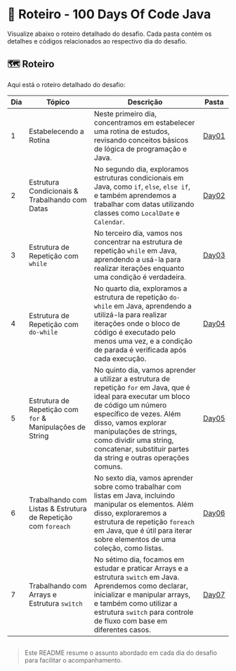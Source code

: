 # 📌 Roteiro - 100 Days Of  Code Java

Visualize abaixo o roteiro detalhado do desafio. Cada pasta contém os detalhes e códigos relacionados ao respectivo dia do desafio.

## 🗺️ Roteiro
Aqui está o roteiro detalhado do desafio:

| Dia   | Tópico                                           | Descrição                                      | Pasta                     |
|-------|--------------------------------------------------|-----------------------------------------------|---------------------------|
|   1   | Estabelecendo a Rotina                           | Neste primeiro dia, concentramos em estabelecer uma rotina de estudos, revisando conceitos básicos de lógica de programação e Java. | [Day01](./Day01)  |
|   2   | Estrutura Condicionais & Trabalhando com Datas   | No segundo dia, exploramos estruturas condicionais em Java, como `if`, `else`, `else if`, e também aprendemos a trabalhar com datas utilizando classes como `LocalDate` e `Calendar`. | [Day02](./Day02)  |
|   3   | Estrutura de Repetição com `while`               | No terceiro dia, vamos nos concentrar na estrutura de repetição `while` em Java, aprendendo a usá-la para realizar iterações enquanto uma condição é verdadeira. | [Day03](./Day03)  |
|   4   | Estrutura de Repetição com `do-while`            | No quarto dia, exploramos a estrutura de repetição `do-while` em Java, aprendendo a utilizá-la para realizar iterações onde o bloco de código é executado pelo menos uma vez, e a condição de parada é verificada após cada execução. | [Day04](./Day04)  |
|   5   | Estrutura de Repetição com `for` & Manipulações de String               | No quinto dia, vamos aprender a utilizar a estrutura de repetição `for` em Java, que é ideal para executar um bloco de código um número específico de vezes. Além disso, vamos explorar manipulações de strings, como dividir uma string, concatenar, substituir partes da string e outras operações comuns. | [Day05](./Day05)  |
|   6   | Trabalhando com Listas & Estrutura de Repetição com `foreach` | No sexto dia, vamos aprender sobre como trabalhar com listas em Java, incluindo manipular os elementos. Além disso, exploraremos a estrutura de repetição `foreach` em Java, que é útil para iterar sobre elementos de uma coleção, como listas. | [Day06](./Day06) |
|   7   | Trabalhando com Arrays e Estrutura `switch`      | No sétimo dia, focamos em estudar e praticar Arrays e a estrutura `switch` em Java. Aprendemos como declarar, inicializar e manipular arrays, e também como utilizar a estrutura `switch` para controle de fluxo com base em diferentes casos. | [Day07](./Day07)  |

##

> Este README resume o assunto abordado em cada dia do desafio para facilitar o acompanhamento.
